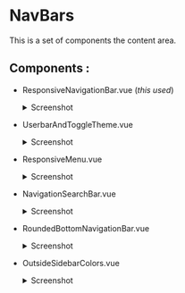 # NavBars 

This is a set of components  the content area.

## Components :
- ResponsiveNavigationBar.vue (*this used*)
    <details>
    <summary>Screenshot</summary>
    <img src="https://github.com/Constantine-Ka/Constantine-Ka.github.io/blob/master/screenshots/NavBars/Screenshot_0.png">
    </details>

- UserbarAndToggleTheme.vue
    <details>
    <summary>Screenshot</summary>
    <img src="https://github.com/Constantine-Ka/Constantine-Ka.github.io/blob/master/screenshots/NavBars/Screenshot_1.png">
    </details>  

- ResponsiveMenu.vue
    <details>
    <summary>Screenshot</summary>
    <img src="https://github.com/Constantine-Ka/Constantine-Ka.github.io/blob/master/screenshots/NavBars/Screenshot_2.png">
    </details>

- NavigationSearchBar.vue
    <details>
    <summary>Screenshot</summary>
    <img src="https://github.com/Constantine-Ka/Constantine-Ka.github.io/blob/master/screenshots/NavBars/Screenshot_3.png">
    <hr>
    <img src="https://github.com/Constantine-Ka/Constantine-Ka.github.io/blob/master/screenshots/NavBars/Screenshot_3-1.png">
    </details>

- RoundedBottomNavigationBar.vue
    <details>
    <summary>Screenshot</summary>
    <img src="https://github.com/Constantine-Ka/Constantine-Ka.github.io/blob/master/screenshots/NavBars/Screenshot_4.png">
    <hr>
    <img src="https://github.com/Constantine-Ka/Constantine-Ka.github.io/blob/master/screenshots/NavBars/Screenshot_4-1.png">
    </details>

- OutsideSidebarColors.vue
    <details>
    <summary>Screenshot</summary>
    <img src="https://github.com/Constantine-Ka/Constantine-Ka.github.io/blob/master/screenshots/NavBars/Screenshot_5.png"> 
    <hr>
    <img src="https://github.com/Constantine-Ka/Constantine-Ka.github.io/blob/master/screenshots/NavBars/Screenshot_5-1.png">
    </details>
